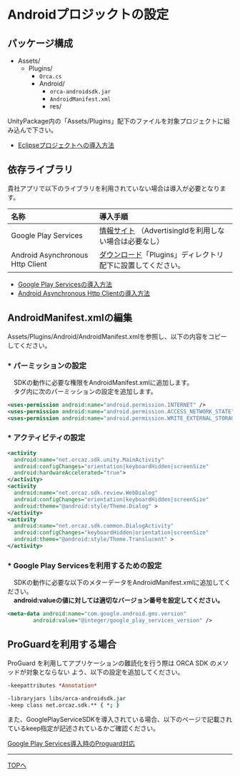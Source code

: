 # Androidプロジックトの設定

## パッケージ構成
* Assets/
  * Plugins/
    * `Orca.cs`
    * Android/
      * `orca-androidsdk.jar`
      * `AndroidManifest.xml`
      * res/

UnityPackage内の「Assets/Plugins」配下のファイルを対象プロジェクトに組み込んで下さい。

* [Eclipseプロジェクトへの導入方法](/lang/ja/doc/integration/eclipse)

## 依存ライブラリ

貴社アプリで以下のライブラリを利用されていない場合は導入が必要となります。

|名称|導入手順|
|:--|:--|
|Google Play Services|[情報サイト](https://developers.google.com/android/guides/setup)  （AdvertisingIdを利用しない場合は必要なし）|
|Android Asynchronous Http Client|[ダウンロード](http://loopj.com/android-async-http/)「Plugins」ディレクトリ配下に設置してください。|
* [Google Play Servicesの導入方法](/lang/ja/doc/google_play_services)
* [Android Asynchronous Http Clientの導入方法](/lang/ja/doc/async_http)

## AndroidManifest.xmlの編集

Assets/Plugins/Android/AndroidManifest.xmlを参照し、以下の内容をコピーしてください。

### * パーミッションの設定

　SDKの動作に必要な権限をAndroidManifest.xmlに追加します。  
　<Manifest>タグ内に次のパーミッションの設定を追加します。

```xml
<uses-permission android:name="android.permission.INTERNET" />
<uses-permission android:name="android.permission.ACCESS_NETWORK_STATE" />
<uses-permission android:name="android.permission.WRITE_EXTERNAL_STORAGE" />
```

### * アクティビティの設定

```xml
<activity
  android:name="net.orcaz.sdk.unity.MainActivity"
  android:configChanges="orientation|keyboardHidden|screenSize"
  android:hardwareAccelerated="true">
</activity>
<activity
  android:name="net.orcaz.sdk.review.WebDialog"
  android:configChanges="orientation|keyboardHidden|screenSize"
  android:theme="@android:style/Theme.Dialog" >
</activity>
<activity
  android:name="net.orcaz.sdk.common.DialogActivity"
  android:configChanges="keyboardHidden|orientation|screenSize"
  android:theme="@android:style/Theme.Translucent" >
</activity>
```
### * Google Play Servicesを利用するための設定
　SDKの動作に必要な以下のメターデータをAndroidManifest.xmlに追加してください。  
　**android:valueの値に対しては適切なバージョン番号を設定してください。**

```xml
<meta-data android:name="com.google.android.gms.version"
        android:value="@integer/google_play_services_version" />
```

## ProGuardを利用する場合

ProGuard を利用してアプリケーションの難読化を行う際は ORCA SDK のメソッドが対象とならない
よう、以下の設定を追加してください。

```prolog
-keepattributes *Annotation*

-libraryjars libs/orca-androidsdk.jar
-keep class net.orcaz.sdk.** { *; }
```

また、GooglePlayServiceSDKを導入されている場合、以下のページで記載されているkeep指定が記述されているかご確認ください。

[Google Play Services導入時のProguard対応](https://developer.android.com/google/play-services/setup.html#Proguard)

----

[TOPへ](/lang/ja/unity/README.md)
